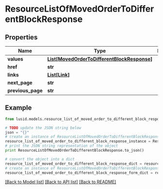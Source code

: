 # ResourceListOfMovedOrderToDifferentBlockResponse


## Properties
Name | Type | Description | Notes
------------ | ------------- | ------------- | -------------
**values** | [**List[MovedOrderToDifferentBlockResponse]**](MovedOrderToDifferentBlockResponse.md) |  | 
**href** | **str** |  | [optional] 
**links** | [**List[Link]**](Link.md) |  | [optional] 
**next_page** | **str** |  | [optional] 
**previous_page** | **str** |  | [optional] 

## Example

```python
from lusid.models.resource_list_of_moved_order_to_different_block_response import ResourceListOfMovedOrderToDifferentBlockResponse

# TODO update the JSON string below
json = "{}"
# create an instance of ResourceListOfMovedOrderToDifferentBlockResponse from a JSON string
resource_list_of_moved_order_to_different_block_response_instance = ResourceListOfMovedOrderToDifferentBlockResponse.from_json(json)
# print the JSON string representation of the object
print ResourceListOfMovedOrderToDifferentBlockResponse.to_json()

# convert the object into a dict
resource_list_of_moved_order_to_different_block_response_dict = resource_list_of_moved_order_to_different_block_response_instance.to_dict()
# create an instance of ResourceListOfMovedOrderToDifferentBlockResponse from a dict
resource_list_of_moved_order_to_different_block_response_form_dict = resource_list_of_moved_order_to_different_block_response.from_dict(resource_list_of_moved_order_to_different_block_response_dict)
```
[[Back to Model list]](../README.md#documentation-for-models) [[Back to API list]](../README.md#documentation-for-api-endpoints) [[Back to README]](../README.md)


